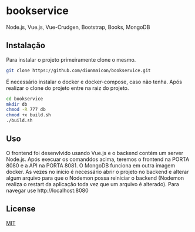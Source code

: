 # bookservice
Node.js, Vue.js, Vue-Crudgen, Bootstrap, Books, MongoDB

## Instalação

Para instalar o projeto primeiramente clone o mesmo.
```bash
git clone https://github.com/dionmaicon/bookservice.git
```
É necessário instalar o docker e docker-compose, caso não  tenha.
Após realizar o clone do projeto entre na raiz do projeto.

```bash
cd bookservice
mkdir db
chmod -R 777 db
chmod +x build.sh
./build.sh
```
## Uso
O frontend foi desenvlvido usando Vue.js e o backend contém um server Node.js. Após execuar os comanddos acima, teremos o frontend na PORTA 8080 e a API na PORTA 8081. O MongoDB funciona em outra imagem docker. As vezes no início é necessário abrir o projeto no backend e alterar algum arquivo para que o Nodemon possa reiniciar o backend (Nodemon realiza o restart da aplicação toda vez que um arquivo é alterado).
Para navegar use http://localhost:8080

## License
[MIT](https://choosealicense.com/licenses/mit/)
